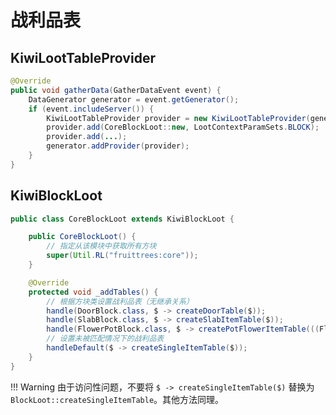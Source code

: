 # 战利品表

## KiwiLootTableProvider

```java
@Override
public void gatherData(GatherDataEvent event) {
	DataGenerator generator = event.getGenerator();
	if (event.includeServer()) {
		KiwiLootTableProvider provider = new KiwiLootTableProvider(generator);
		provider.add(CoreBlockLoot::new, LootContextParamSets.BLOCK);
		provider.add(...);
		generator.addProvider(provider);
	}
}
```

## KiwiBlockLoot

```java
public class CoreBlockLoot extends KiwiBlockLoot {

	public CoreBlockLoot() {
		// 指定从该模块中获取所有方块
		super(Util.RL("fruittrees:core"));
	}

	@Override
	protected void _addTables() {
		// 根据方块类设置战利品表（无继承关系）
		handle(DoorBlock.class, $ -> createDoorTable($));
		handle(SlabBlock.class, $ -> createSlabItemTable($));
		handle(FlowerPotBlock.class, $ -> createPotFlowerItemTable(((FlowerPotBlock) $).getContent()));
		// 设置未被匹配情况下的战利品表
		handleDefault($ -> createSingleItemTable($));
	}
}
```

!!! Warning
	由于访问性问题，不要将 `$ -> createSingleItemTable($)` 替换为 `BlockLoot::createSingleItemTable`。其他方法同理。
